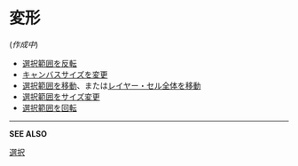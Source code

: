 # 変形

(*作成中*)

* [選択範囲を反転](flip.md)
* [キャンバスサイズを変更](canvas.md)
* [選択範囲を移動](move-selection.md)、または[レイヤー・セル全体を移動](move-tool.md)
* [選択範囲をサイズ変更](resize.md)
* [選択範囲を回転](rotate.md)

---

**SEE ALSO**

[選択](selecting.md)
